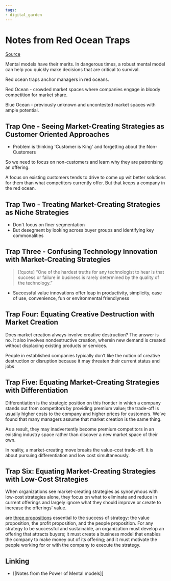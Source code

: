 ```yaml
---
tags: 
- digital_garden
---
```

# Notes from Red Ocean Traps
[Source](https://hbr.org/2015/03/red-ocean-traps?ab=at_art_art_1x4_s03)



Mental models have their merits. In dangerous times, a robust mental model can help you quickly make decisions that are critical to survival.

Red ocean traps anchor managers in red oceans.

Red Ocean - crowded market spaces where companies engage in bloody competition for market share.

Blue Ocean - previously unknown and uncontested market spaces with ample potential.

## Trap One - Seeing Market-Creating Strategies as Customer Oriented Approaches
+ Problem is thinking 'Customer is King' and forgetting about the Non-Customers

So we need to focus on non-customers and learn why they are patronising an offering.

A focus on existing customers tends to drive to come up wit better solutions for them than what competitors currently offer. But that keeps a company in the red ocean.

## Trap Two - Treating Market-Creating Strategies as Niche Strategies
+ Don't focus on finer segmentation
+ But desegment by looking across buyer groups and identifying key commonalities

## Trap Three - Confusing Technology Innovation with Market-Creating Strategies

> [!quote]
> “One of the hardest truths for any technologist to hear is that success or failure in business is rarely determined by the quality of the technology.”

+ Successful value innovations offer leap in productivity, simplicity, ease of use, convenience, fun or environmental friendlyness

## Trap Four: Equating Creative Destruction with Market Creation
Does market creation always involve creative destruction? The answer is no.
It also involves nondestructive creation, wherein new demand is created without displacing existing products or services.

People in established companies typically don’t like the notion of creative destruction or disruption because it may threaten their current status and jobs

## Trap Five: Equating Market-Creating Strategies with Differentiation
Differentiation is the strategic position on this frontier in which a company stands out from competitors by providing premium value; the trade-off is usually higher costs to the company and higher prices for customers. We’ve found that many managers assume that market creation is the same thing.

As a result, they may inadvertently become premium competitors in an existing industry space rather than discover a new market space of their own.

In reality, a market-creating move breaks the value-cost trade-off. It is about pursuing differentiation and low cost simultaneously.

## Trap Six: Equating Market-Creating Strategies with Low-Cost Strategies
When organizations see market-creating strategies as synonymous with low-cost strategies alone, they focus on what to eliminate and reduce in current offerings and largely ignore what they should improve or create to increase the offerings’ value.


are [three propositions](https://hbr.org/2009/09/how-strategy-shapes-structure) essential to the success of strategy: the value proposition, the profit proposition, and the people proposition. For any strategy to be successful and sustainable, an organization must develop an offering that attracts buyers; it must create a business model that enables the company to make money out of its offering; and it must motivate the people working for or with the company to execute the strategy.



## Linking
+ [[Notes from the Power of Mental models]]